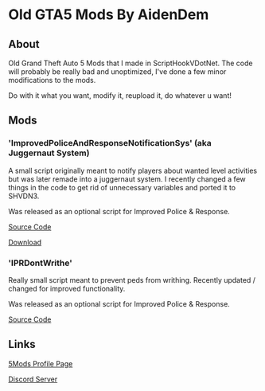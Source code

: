 # Old GTA5 Mods By AidenDem
## About
Old Grand Theft Auto 5 Mods that I made in ScriptHookVDotNet.
The code will probably be really bad and unoptimized, I've done a few minor modifications to the mods.

Do with it what you want, modify it, reupload it, do whatever u want!
## Mods
### 'ImprovedPoliceAndResponseNotificationSys' (aka Juggernaut System)
A small script originally meant to notify players about wanted level activities but was later remade into a juggernaut system.
I recently changed a few things in the code to get rid of unnecessary variables and ported it to SHVDN3.

Was released as an optional script for Improved Police & Response.

[Source Code](/ImprovedPoliceAndResponseNotificationSys)

[Download](https://github.com/AidenDem/Old-GTA5-Mods/releases/tag/juggernaut-sys)
### 'IPRDontWrithe'
Really small script meant to prevent peds from writhing.
Recently updated / changed for improved functionality.

Was released as an optional script for Improved Police & Response.

[Source Code](/IPRDontWrithe)
## Links
[5Mods Profile Page](https://www.gta5-mods.com/users/AidenDem)

[Discord Server](https://discord.gg/qHDSFYq5aA)

